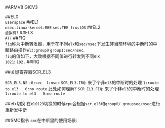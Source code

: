 #ARMV8 GICV3

##EL0  
  `userspace`
##EL1  
  `nsec:linux-kernel:REE`
  `sec:TEE trustOS`
##EL2  
  `虚拟机?`
##EL3  
  `ATF`
##FIQ  
`fiq`称为中断转发器，用于在不同`elx`和`sec/nsec`下发生非当前环境的中断时的中断路由操作`el3:group0` `group1:sec/nsec`.  
`fiq`的值如下，大致根据不同值进行转发到不同elx  
  `1021`:
  `102.`
##IRQ  


##关键寄存器SCR_EL3

`SCR_EL3.NS` : `0:sec  1:nsec`
`SCR_EL3.IRQ`: 来了个非`el3`的中断时的处理 `1:route to el3   0:no route` 此处如何理解?
`SCR_EL3.FIQ`: 来了个非`el3`的中断时的处理 `1:route to el3   0:no route`

##elx切换
在`el0123`切换的时候`cpu`会根据`scr_el3`和`group0/ groupsec/nsec`进行重新发中断  

##SMC指令
`smc`在中断里的使用场景:
